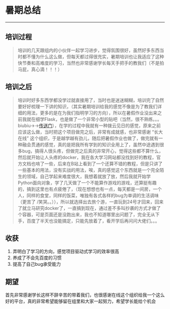 # 暑期总结

---

## 培训过程
> 培训的几天跟组内的小伙伴一起学习进步，觉得氛围很好，虽然好多东西当时都不懂为什么这么做，但每天都过得很充实，暑期培训也让我适应了这种快节奏和高难度的学习，当然也非常感谢学长每天手把手的教我们（不是拍马屁，真心滴！！！）
## 培训之后
> 培训时好多东西学都没学过就直接用了，当时也是迷迷糊糊，培训完了自然要好好梳理一下讲的知识，（其实暑期培训给我的感觉不像是为了教我们详细的用法，更多的是在为我们指明学习的方向），所以在暑假作业没出来之前我就在细学Flask，也是做了一个非常小型的贴吧（当然，很不熟练。。。biubiu→→[传送门][1]），在学的过程中我就有一种拨云见日的感觉，原来之前应该这么做，当时把这个项目做完之后，非常有成就感，也非常感谢 “长大在线” 这个组织，于是越学越有劲儿，随后把暑假作业也做了，做完就有一种融会贯通的感觉，真的是把我所有学到的知识全用上了，虽然中途遇到很多bug，搞得人很头疼，但做完之后真的非常开心，觉得这些都不算什么，然后就开始让人头疼的docker，我在各大学习网站都没找到好的教程，官方文档也啃了一些，后来在B站上看到了一个还算不错的教程，但是只讲了一些基本的用法，没有实战的用法，唉，真的感觉这个东西就是一个完全陌生的领域，自己学起来难度很大，我想着就放了放，然后我就开始学Python面向对象，学了几天做了一个不能算作游戏的游戏，还算挺有趣的，搞到这里也有点疲倦了，（现在想想也有一点，每天都是一间房，一个人，同样的食堂，同样的饭菜，唯独有各式各样的bug为单调的生活调味（更苦了 /笑哭。。）），所以就选择出去旅个游，一直玩到24号才回来，回来了就立马研究docker了，一直搞到现在，通过差不多叫抄袭的方式才做了个容器，可是页面还是没跑出来，我也不知道哪里出问题了，完全无从下手，百度了半天也没能搞定，只能先放着了，看开学后再问问大佬们。。。
        
## 收获

 1. 弄明白了学习的方向，感觉项目驱动式学习的效率很高
 2. 养成了不会先百度的习惯
 3. 提高了自己bug承受能力

## 期望
首先非常感谢学长这样不辞辛苦的带着我们，也很感谢在线这个组织给我一个这么好的平台，真的非常希望能够留在组里和大家一起努力，希望学长能给个机会


[1]: https://gitee.com/tuzhipeng/person_project
